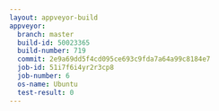 ```yaml
---
layout: appveyor-build
appveyor:
  branch: master
  build-id: 50023365
  build-number: 719
  commit: 2e9a69dd5f4cd095ce693c9fda7a64a99c8184e7
  job-id: 51i7f6i4yr2r3cp8
  job-number: 6
  os-name: Ubuntu
  test-result: 0
---
```

